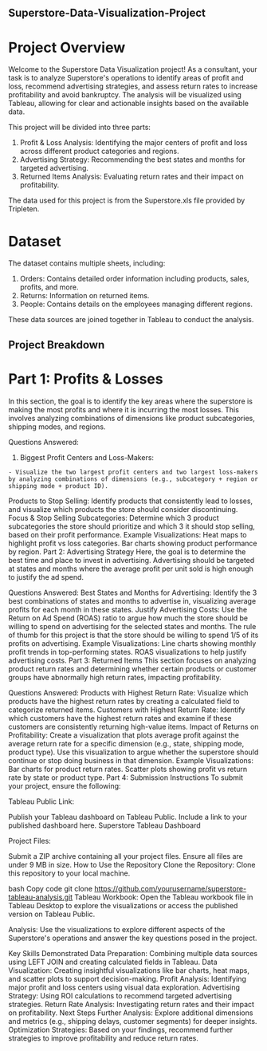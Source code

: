 ## Superstore-Data-Visualization-Project


# Project Overview
  Welcome to the Superstore Data Visualization project! As a consultant, your task is to analyze Superstore's operations to identify areas of profit and loss, recommend advertising strategies, and assess return rates to increase profitability and avoid bankruptcy. The analysis will be visualized using Tableau, allowing for clear and actionable insights based on the available data.

  This project will be divided into three parts:

  1. Profit & Loss Analysis: Identifying the major centers of profit and loss across different product categories and regions.
  2. Advertising Strategy: Recommending the best states and months for targeted advertising.
  3. Returned Items Analysis: Evaluating return rates and their impact on profitability.

The data used for this project is from the Superstore.xls file provided by Tripleten.

# Dataset

The dataset contains multiple sheets, including:

  1. Orders: Contains detailed order information including products, sales, profits, and more.
  2. Returns: Information on returned items.
  3. People: Contains details on the employees managing different regions.

  These data sources are joined together in Tableau to conduct the analysis.

## Project Breakdown
   
   # Part 1: Profits & Losses

   In this section, the goal is to identify the key areas where the superstore is making the most profits and where it is incurring the most losses. This involves analyzing combinations of dimensions like product subcategories, shipping modes, and regions.

Questions Answered:
  
  1. Biggest Profit Centers and Loss-Makers:

    - Visualize the two largest profit centers and two largest loss-makers by analyzing combinations of dimensions (e.g., subcategory + region or shipping mode + product ID).
Products to Stop Selling:
Identify products that consistently lead to losses, and visualize which products the store should consider discontinuing.
Focus & Stop Selling Subcategories:
Determine which 3 product subcategories the store should prioritize and which 3 it should stop selling, based on their profit performance.
Example Visualizations:
Heat maps to highlight profit vs loss categories.
Bar charts showing product performance by region.
Part 2: Advertising Strategy
Here, the goal is to determine the best time and place to invest in advertising. Advertising should be targeted at states and months where the average profit per unit sold is high enough to justify the ad spend.

Questions Answered:
Best States and Months for Advertising:
Identify the 3 best combinations of states and months to advertise in, visualizing average profits for each month in these states.
Justify Advertising Costs:
Use the Return on Ad Spend (ROAS) ratio to argue how much the store should be willing to spend on advertising for the selected states and months. The rule of thumb for this project is that the store should be willing to spend 1/5 of its profits on advertising.
Example Visualizations:
Line charts showing monthly profit trends in top-performing states.
ROAS visualizations to help justify advertising costs.
Part 3: Returned Items
This section focuses on analyzing product return rates and determining whether certain products or customer groups have abnormally high return rates, impacting profitability.

Questions Answered:
Products with Highest Return Rate:
Visualize which products have the highest return rates by creating a calculated field to categorize returned items.
Customers with Highest Return Rate:
Identify which customers have the highest return rates and examine if these customers are consistently returning high-value items.
Impact of Returns on Profitability:
Create a visualization that plots average profit against the average return rate for a specific dimension (e.g., state, shipping mode, product type). Use this visualization to argue whether the superstore should continue or stop doing business in that dimension.
Example Visualizations:
Bar charts for product return rates.
Scatter plots showing profit vs return rate by state or product type.
Part 4: Submission Instructions
To submit your project, ensure the following:

Tableau Public Link:

Publish your Tableau dashboard on Tableau Public.
Include a link to your published dashboard here.
Superstore Tableau Dashboard

Project Files:

Submit a ZIP archive containing all your project files.
Ensure all files are under 9 MB in size.
How to Use the Repository
Clone the Repository: Clone this repository to your local machine.

bash
Copy code
git clone https://github.com/yourusername/superstore-tableau-analysis.git
Tableau Workbook: Open the Tableau workbook file in Tableau Desktop to explore the visualizations or access the published version on Tableau Public.

Analysis: Use the visualizations to explore different aspects of the Superstore's operations and answer the key questions posed in the project.

Key Skills Demonstrated
Data Preparation: Combining multiple data sources using LEFT JOIN and creating calculated fields in Tableau.
Data Visualization: Creating insightful visualizations like bar charts, heat maps, and scatter plots to support decision-making.
Profit Analysis: Identifying major profit and loss centers using visual data exploration.
Advertising Strategy: Using ROI calculations to recommend targeted advertising strategies.
Return Rate Analysis: Investigating return rates and their impact on profitability.
Next Steps
Further Analysis: Explore additional dimensions and metrics (e.g., shipping delays, customer segments) for deeper insights.
Optimization Strategies: Based on your findings, recommend further strategies to improve profitability and reduce return rates.

